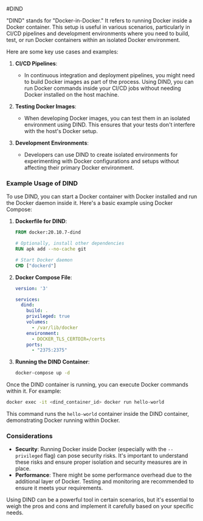 #DIND

"DIND" stands for "Docker-in-Docker." It refers to running Docker inside a Docker container. This setup is useful in various scenarios, particularly in CI/CD pipelines and development environments where you need to build, test, or run Docker containers within an isolated Docker environment.

Here are some key use cases and examples:

1. **CI/CD Pipelines**:
   - In continuous integration and deployment pipelines, you might need to build Docker images as part of the process. Using DIND, you can run Docker commands inside your CI/CD jobs without needing Docker installed on the host machine.

2. **Testing Docker Images**:
   - When developing Docker images, you can test them in an isolated environment using DIND. This ensures that your tests don't interfere with the host's Docker setup.

3. **Development Environments**:
   - Developers can use DIND to create isolated environments for experimenting with Docker configurations and setups without affecting their primary Docker environment.

### Example Usage of DIND

To use DIND, you can start a Docker container with Docker installed and run the Docker daemon inside it. Here's a basic example using Docker Compose:

1. **Dockerfile for DIND**:
   ```Dockerfile
   FROM docker:20.10.7-dind

   # Optionally, install other dependencies
   RUN apk add --no-cache git

   # Start Docker daemon
   CMD ["dockerd"]
   ```

2. **Docker Compose File**:
   ```yaml
   version: '3'

   services:
     dind:
       build: .
       privileged: true
       volumes:
         - /var/lib/docker
       environment:
         - DOCKER_TLS_CERTDIR=/certs
       ports:
         - "2375:2375"
   ```

3. **Running the DIND Container**:
   ```sh
   docker-compose up -d
   ```

Once the DIND container is running, you can execute Docker commands within it. For example:

```sh
docker exec -it <dind_container_id> docker run hello-world
```

This command runs the `hello-world` container inside the DIND container, demonstrating Docker running within Docker.

### Considerations

- **Security**: Running Docker inside Docker (especially with the `--privileged` flag) can pose security risks. It's important to understand these risks and ensure proper isolation and security measures are in place.
- **Performance**: There might be some performance overhead due to the additional layer of Docker. Testing and monitoring are recommended to ensure it meets your requirements.

Using DIND can be a powerful tool in certain scenarios, but it's essential to weigh the pros and cons and implement it carefully based on your specific needs.
